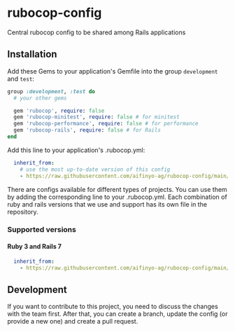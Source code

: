 # rubocop-config
Central rubocop config to be shared among Rails applications

## Installation

Add these Gems to your application's Gemfile into the group `development` and `test`:

```ruby
group :development, :test do
  # your other gems

  gem 'rubocop', require: false
  gem 'rubocop-minitest', require: false # for minitest
  gem 'rubocop-performance', require: false # for performance
  gem 'rubocop-rails', require: false # for Rails
end
```

Add this line to your application's .rubocop.yml:

```yaml
  inherit_from:
    # use the most up-to-date version of this config
    - https://raw.githubusercontent.com/aifinyo-ag/rubocop-config/main/.rubocop.ruby3-rails7.yml
```

There are configs available for different types of projects. You can use them by adding the corresponding line to your .rubocop.yml.
Each combination of ruby and rails versions that we use and support has its own file in the repository.

### Supported versions
#### Ruby 3 and Rails 7

```yaml
  inherit_from:
    - https://raw.githubusercontent.com/aifinyo-ag/rubocop-config/main/.rubocop.ruby3-rails7.yml
```

## Development
If you want to contribute to this project, you need to discuss the changes with the team first. After that, you can create a branch, update the config (or provide a new one) and create a pull request.
